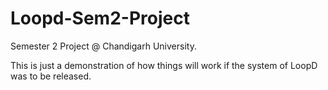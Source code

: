 # Loopd-Sem2-Project
Semester 2 Project @ Chandigarh University.

This is just a demonstration of how things will work if the system of LoopD was to be released.
